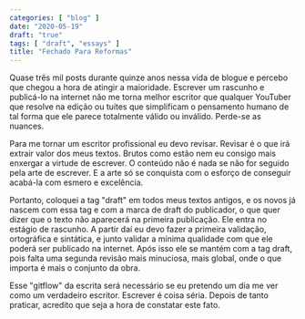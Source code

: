 ```yaml
---
categories: [ "blog" ]
date: "2020-05-19"
draft: "true"
tags: [ "draft", "essays" ]
title: "Fechado Para Reformas"
---
```

Quase três mil posts durante quinze anos nessa vida de blogue e percebo que chegou a hora de atingir a maioridade. Escrever um rascunho e publicá-lo na internet não me torna melhor escritor que qualquer YouTuber que resolve na edição ou tuítes que simplificam o pensamento humano de tal forma que ele parece totalmente válido ou inválido. Perde-se as nuances.

Para me tornar um escritor profissional eu devo revisar. Revisar é o que irá extrair valor dos meus textos. Brutos como estão nem eu consigo mais enxergar a virtude de escrever. O conteúdo não é nada se não for seguido pela arte de escrever. E a arte só se conquista com o esforço de conseguir acabá-la com esmero e excelência.

Portanto, coloquei a tag "draft" em todos meus textos antigos, e os novos já nascem com essa tag e com a marca de draft do publicador, o que quer dizer que o texto não aparecerá na primeira publicação. Ele entra no estágio de rascunho. A partir daí eu devo fazer a primeira validação, ortográfica e sintática, e junto validar a mínima qualidade com que ele poderá ser publicado na internet. Após isso ele se mantém com a tag draft, pois falta uma segunda revisão mais minuciosa, mais global, onde o que importa é mais o conjunto da obra.

Esse "gitflow" da escrita será necessário se eu pretendo um dia me ver como um verdadeiro escritor. Escrever é coisa séria. Depois de tanto praticar, acredito que seja a hora de constatar este fato.
